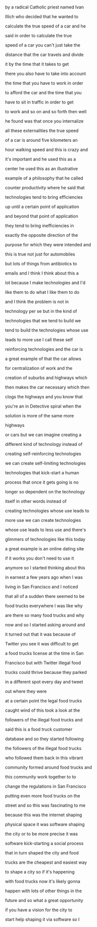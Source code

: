 by a radical Catholic priest named Ivan

Illich who decided that he wanted to

calculate the true speed of a car and he

said in order to calculate the true

speed of a car you can't just take the

distance that the car travels and divide

it by the time that it takes to get

there you also have to take into account

the time that you have to work in order

to afford the car and the time that you

have to sit in traffic in order to get

to work and so on and so forth then well

he found was that once you internalize

all these externalities the true speed

of a car is around five kilometers an

hour walking speed and this is crazy and

it's important and he used this as a

center he used this as an illustrative

example of a philosophy that he called

counter productivity where he said that

technologies tend to bring efficiencies

up until a certain point of application

and beyond that point of application

they tend to bring inefficiencies in

exactly the opposite direction of the

purpose for which they were intended and

this is true not just for automobiles

but lots of things from antibiotics to

emails and I think I think about this a

lot because I make technologies and I'd

like them to do what I like them to do

and I think the problem is not in

technology per se but in the kind of

technologies that we tend to build we

tend to build the technologies whose use

leads to more use I call these self

reinforcing technologies and the car is

a great example of that the car allows

for centralization of work and the

creation of suburbs and highways which

then makes the car necessary which then

clogs the highways and you know that

you're an in Detective spiral when the

solution is more of the same more

highways

or cars but we can imagine creating a

different kind of technology instead of

creating self-reinforcing technologies

we can create self-limiting technologies

technologies that kick-start a human

process that once it gets going is no

longer so dependent on the technology

itself in other words instead of

creating technologies whose use leads to

more use we can create technologies

whose use leads to less use and there's

glimmers of technologies like this today

a great example is an online dating site

if it works you don't need to use it

anymore so I started thinking about this

in earnest a few years ago when I was

living in San Francisco and I noticed

that all of a sudden there seemed to be

food trucks everywhere I was like why

are there so many food trucks and why

now and so I started asking around and

it turned out that it was because of

Twitter you see it was difficult to get

a food trucks license at the time in San

Francisco but with Twitter illegal food

trucks could thrive because they parked

in a different spot every day and tweet

out where they were

at a certain point the legal food trucks

caught wind of this took a look at the

followers of the illegal food trucks and

said this is a food truck customer

database and so they started following

the followers of the illegal food trucks

who followed them back in this vibrant

community formed around food trucks and

this community work together to to

change the regulations in San Francisco

putting even more food trucks on the

street and so this was fascinating to me

because this was the internet shaping

physical space it was software shaping

the city or to be more precise it was

software kick-starting a social process

that in turn shaped the city and food

trucks are the cheapest and easiest way

to shape a city so if it's happening

with food trucks now it's likely gonna

happen with lots of other things in the

future and so what a great opportunity

if you have a vision for the city to

start help shaping it via software so I